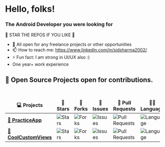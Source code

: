 # Hello, folks! 

### The Android Developer you were looking for

🌟 STAR THE REPOS IF YOU LIKE 🌟

- 💬 All open for any freelance projects or other opportunities
- 📫 How to reach me:  https://www.linkedin.com/in/sidsharma2002/
- ⚡ Fun fact: I am strong in UI/UX also :)
- One year+ work experience

 <summary><h2><b>🥇 Open Source Projects open for contributions.</b></h2></summary>

  <br />
  <table>
    <thead align="center">
      <tr border: none;>
        <td><b>💻 Projects</b></td>
        <td><b>🌟 Stars</b></td>
        <td><b>🍴 Forks</b></td>
        <td><b>🐛 Issues</b></td>
        <td><b>🔔 Pull Requests</b></td>
        <td><b>👨‍💻 Language</b></td>
      </tr>
    </thead>
    <tbody>
      <tr>
	      <td><a href="https://github.com/sidsharma2002/PracticeApp"><b>🚀 PracticeApp </b></a></td>
        <td><img alt="Stars" src="https://img.shields.io/github/stars/sidsharma2002/PracticeApp?style=flat-square&labelColor=343b41"/></td>
        <td><img alt="Forks" src="https://img.shields.io/github/forks/sidsharma2002/PracticeApp?style=flat-square&labelColor=343b41"/></td>
        <td><img alt="Issues" src="https://img.shields.io/github/issues/sidsharma2002/PracticeApp?style=flat-square"/></td>
        <td><img alt="Pull Requests" src="https://img.shields.io/github/issues-pr/sidsharma2002/PracticeApp?style=flat-square"/></td>
        <td><img alt="Language" src="https://img.shields.io/github/languages/top/sidsharma2002/PracticeApp?style=flat-square"/></td>
      </tr>
	<tr>
	      <td><a href="https://github.com/sidsharma2002/CoolCustomViews"><b>🚀 CoolCustomViews </b></a></td>
        <td><img alt="Stars" src="https://img.shields.io/github/stars/sidsharma2002/CoolCustomViews?style=flat-square&labelColor=343b41"/></td>
        <td><img alt="Forks" src="https://img.shields.io/github/forks/sidsharma2002/CoolCustomViews?style=flat-square&labelColor=343b41"/></td>
        <td><img alt="Issues" src="https://img.shields.io/github/issues/sidsharma2002/CoolCustomViews?style=flat-square"/></td>
        <td><img alt="Pull Requests" src="https://img.shields.io/github/issues-pr/sidsharma2002/CoolCustomViews?style=flat-square"/></td>
        <td><img alt="Language" src="https://img.shields.io/github/languages/top/sidsharma2002/CoolCustomViews?style=flat-square"/></td>
      </tr>
	</tbody>
    </tbody>
  </table>

<br/>  

